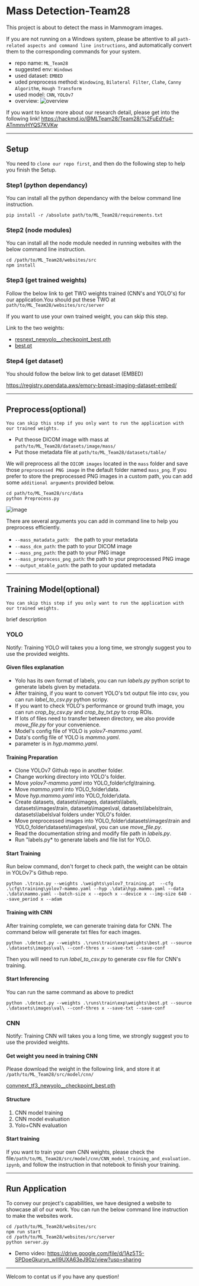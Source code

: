 # Mass Detection-Team28

This project is about to detect the mass in Mammogram images.

If you are not running on a Windows system, please be attentive to all `path-related aspects and command line instructions`, and automatically convert them to the corresponding commands for your system.

* repo name: `ML_Team28`
* suggested env: `Windows`
* used dataset: `EMBED`
* uded preprocess method: `Windowing`, `Bilateral Filter`, `Clahe`, `Canny Algorithm`, `Hough Transform` 
* used model: `CNN`, `YOLOv7`
* overview: 
![overview](https://hackmd.io/_uploads/r1ZXkRXta.png)

If you want to know more about our research detail, please get into the following link!
https://hackmd.io/@MLTeam28/Team28/%2FuEdYu4-ATnmnvHYQS7KVKw


  
- - -

## Setup

You need to `clone our repo first`, and then do the following step to help you finish the Setup.

### Step1 (python dependancy)

You can install all the python dependancy with the below command line instruction.
```
pip install -r /absolute path/to/ML_Team28/requirements.txt
```


### Step2 (node modules)

You can install all the node module needed in running websites with the below command line instruction.

```
cd /path/to/ML_Team28/websites/src
npm install
```

### Step3 (get trained weights)
Follow the below link to get TWO weights trained (CNN's and YOLO's) for our application.You should put these TWO at `path/to/ML_Team28/websites/src/server`

If you want to use your own trained weight, you can skip this step.

Link to the two weights:
* [resnext_newyolo__checkpoint_best.pth](https://drive.google.com/file/d/1VnspBLDTcL7WnQpr-E_XSGatJUH1uEJr/view?usp=sharing)
* [best.pt](https://drive.google.com/file/d/12cE0a1t9MGOFEy4CsU-KIlxJ5fcBe2tJ/view?usp=sharing)

### Step4 (get dataset)
You should follow the below link to get dataset (EMBED)

https://registry.opendata.aws/emory-breast-imaging-dataset-embed/

- - -

## Preprocess(optional)
```
You can skip this step if you only want to run the application with our trained weights.
```

* Put theose DICOM image with mass at `path/to/ML_Team28/datasets/image/mass/`
* Put those metadata file at `path/to/ML_Team28/datasets/table/`

We will preprocess all the `DICOM images` located in the `mass` folder and save those `preprocessed PNG image` in the default folder named `mass_png`. 
If you prefer to store the preprocessed PNG images in a custom path, you can add some `additional arguments` provided below.

```
cd path/to/ML_Team28/src/data
python Preprocess.py
```

![image](https://hackmd.io/_uploads/ryN82Z7YT.png)


There are several arguments you can add in command line to help you preprocess efficiently.
* `--mass_matadata_path`:　the path to your metadata
* `--mass_dcm_path`: the path to your DICOM image
* `--mass_png_path`: the path to your PNG image
* `--mass_preprocess_png_path`: the path to your preprocessed PNG image
* `--output_mtable_path`: the path to your updated metadata

- - -

## Training Model(optional)
```
You can skip this step if you only want to run the application with our trained weights.
```
brief description
### YOLO

Notify: Training YOLO will takes you a long time, we strongly suggest you to use the provided weights.

#### Given files explanation
* Yolo has its own format of labels, you can run *labels.py* python script to generate labels given by metadata.
* After training, if you want to convert YOLO's txt output file into csv, you can run *label_to_csv.py* python scripy.
* If you want to check YOLO's performance or ground truth image, you can run *crop_by_csv.py* and *crop_by_txt.py* to crop ROIs.
* If lots of files need to transfer between directory, we also provide *move_file.py* for your convenience.
* Model's config file of YOLO is *yolov7-mammo.yaml*.
* Data's config file of YOLO is *mammo.yaml*.
* parameter is in *hyp.mammo.yaml*.

#### Training Preparation
* Clone YOLOv7 Github repo in another folder.
* Change working directory into YOLO's folder.
* Move *yolov7-mammo.yaml* into YOLO_folder\cfg\training.
* Move *mammo.yaml* into YOLO_folder\data.
* Move *hyp.mammo.yaml* into YOLO_folder\data.
* Create datasets, datasets\images, datasets\labels, datasets\images\train, datasets\images\val, datasets\labels\train, datasets\labels\val folders under YOLO's folder.
* Move preprocessed images into YOLO_folder\datasets\images\train and YOLO_folder\datasets\images\val, you can use *move_file.py*.
* Read the documentation string and modify file path in *labels.py*.
* Run "labels.py* to generate labels and file list for YOLO.

#### Start Training
Run below command, don't forget to check path, the weight can be obtain in YOLOv7's Github repo.
```
python .\train.py --weights .\weights\yolov7_training.pt  --cfg .\cfg\training\yolov7-mammo.yaml --hyp .\data\hyp.mammo.yaml --data .\data\mammo.yaml --batch-size x --epoch x --device x --img-size 640 --save_period x --adam
```
#### Training with CNN
After training complete, we can generate training data for CNN. The command below will generate txt files for each images.
```
python .\detect.py --weights .\runs\train\exp\weights\best.pt --source .\datasets\images\val\ --conf-thres x --save-txt --save-conf
```
Then you will need to run *label_to_csv.py* to generate csv file for CNN's training.

#### Start Inferencing
You can run the same command as above to predict
```
python .\detect.py --weights .\runs\train\exp\weights\best.pt --source .\datasets\images\val\ --conf-thres x --save-txt --save-conf
```


### CNN

Notify: Training CNN will takes you a long time, we strongly suggest you to use the provided weights.

#### Get weight you need in training CNN

Please download the weight in the following link, and store it at `/path/to/ML_Team28/src/model/cnn/`

[convnext_tf3_newyolo__checkpoint_best.pth](https://drive.google.com/file/d/1n07pL9wDpqSX_Fl4URyBZgI9eYnVcKSn/view?usp=sharing)


#### Structure
1. CNN model training
2. CNN model evaluation
3. Yolo+CNN evaluation

#### Start training

If you want to train your own CNN weights, please check the file`/path/to/ML_Team28/src/model/cnn/CNN_model_training_and_evaluation.ipynb`, and follow the instruction in that notebook to finish your training.



- - -

## Run Application
To convey our project's capabilities, we have designed a website to showcase all of our work. 
You can run the below command line instruction to make the websites work.
```
cd /path/to/ML_Team28/websites/src
npm run start
cd /path/to/ML_Team28/websites/src/server
python server.py
```
* Demo video: https://drive.google.com/file/d/1Az5T5-SPDoeGkuryn_wII9UXA63eJ90z/view?usp=sharing

- - -

Welcom to contat us if you have any question!

